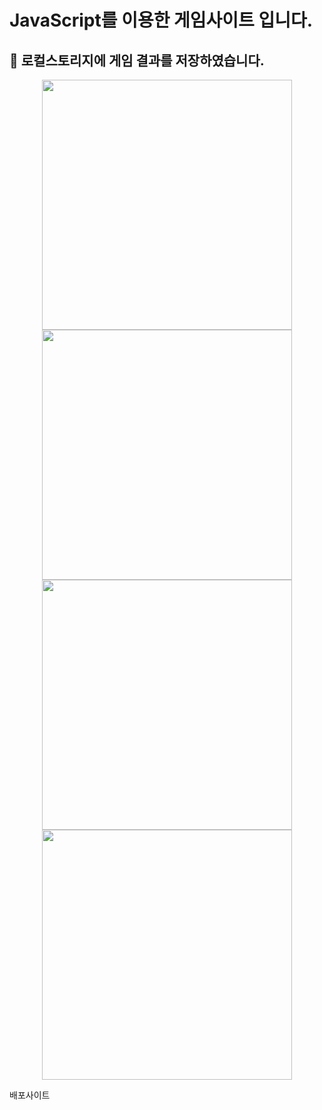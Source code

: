 # JavaScript를 이용한 게임사이트 입니다.

🧺  로컬스토리지에 게임 결과를 저장하였습니다.
---
<div align="center">
<img src="https://github.com/bidanee/js_basic_game/assets/110444526/82af4a31-cf9f-473f-a39d-ce7adb6d4480" width="400px" height="400px">
<img src="https://github.com/bidanee/js_basic_game/assets/110444526/b359512f-d0c3-4087-9e6d-0c956740231c" width="400px" height="400px">
</div>
<div align="center">
<img src="https://github.com/bidanee/js_basic_game/assets/110444526/76c5713e-e8c5-48e8-8344-e90ca6e0769a" width="400px" height="400px">
<img src="https://github.com/bidanee/js_basic_game/assets/110444526/0169f893-41a1-40ab-9234-af0b80215cfb" width="400px" height="400px">
</div>


<a src="https://main--dancing-granita-a9bbdf.netlify.app/arrow_speed.html">배포사이트</a>

